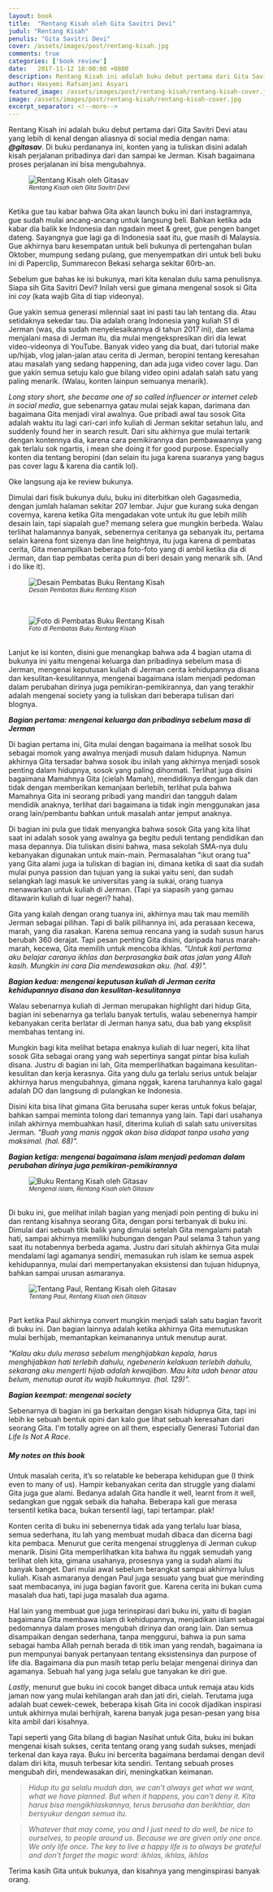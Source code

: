 ```yaml
---
layout: book
title:  "Rentang Kisah oleh Gita Savitri Devi"
judul: "Rentang Kisah"
penulis: "Gita Savitri Devi"
cover: /assets/images/post/rentang-kisah.jpg
comments: true
categories: ['book review']
date:   2017-11-12 18:00:00 +0800
description: Rentang Kisah ini adalah buku debut pertama dari Gita Savitri Devi atau yang lebih di kenal dengan aliasnya di social media dengan nama @gitasav. Di buku perdananya ini, konten yang ia tuliskan disini adalah kisah perjalanan pribadinya dari dan sampai ke Jerman. Kisah bagaimana proses perjalanan ini bisa mengubahnya.
author: Hasyemi Rafsanjani Asyari
featured_image: /assets/images/post/rentang-kisah/rentang-kisah-cover.jpg
image: /assets/images/post/rentang-kisah/rentang-kisah-cover.jpg
excerpt_separator: <!--more-->
---
```


Rentang Kisah ini adalah buku debut pertama dari Gita Savitri Devi atau yang lebih di kenal dengan aliasnya di social media dengan nama: ___@gitasav___. Di buku perdananya ini, konten yang ia tuliskan disini adalah kisah perjalanan pribadinya dari dan sampai ke Jerman. Kisah bagaimana proses perjalanan ini bisa mengubahnya.

<figure>
  <img src="/assets/images/post/rentang-kisah/rentang-kisah-cover.jpg" alt="Rentang Kisah oleh Gitasav" title="Rentang Kisah oleh Gitasav" />
   <figcaption><i><small>Rentang Kisah oleh Gita Savitri Devi</small></i></figcaption>
</figure>		
<br/>
Ketika gue tau kabar bahwa Gita akan launch buku ini dari instagramnya, gue sudah mulai ancang-ancang untuk langsung beli. Bahkan ketika ada kabar dia balik ke Indonesia dan ngadain meet & greet, gue pengen banget dateng. Sayangnya gue lagi ga di Indonesia saat itu, gue masih di Malaysia. Gue akhirnya baru kesempatan untuk beli bukunya di pertengahan bulan Oktober, mumpung sedang pulang, gue menyempatkan diri untuk beli buku ini di Paperclip, Summarecon Bekasi seharga sekitar 60rb-an.

Sebelum gue bahas ke isi bukunya, mari kita kenalan dulu sama penulisnya. Siapa sih Gita Savitri Devi? Inilah versi gue gimana mengenal sosok si Gita ini _coy_ (kata wajib Gita di tiap videonya).

Gue yakin semua generasi milennial saat ini pasti tau lah tentang dia. Atau setidaknya sekedar tau. Dia adalah orang Indonesia yang kuliah S1 di Jerman (was, dia sudah menyelesaikannya di tahun 2017 ini), dan selama menjalani masa di Jerman itu, dia mulai mengekspresikan diri dia lewat video-videonya di YouTube. Banyak video yang dia buat, dari tutorial make up/hijab, vlog jalan-jalan atau cerita di Jerman, beropini tentang keresahan atau masalah yang sedang happening, dan ada juga video cover lagu. Dan gue yakin semua setuju kalo gue bilang video opini adalah salah satu yang paling menarik. (Walau, konten lainpun semuanya menarik).

_Long story short, she became one of so called influencer or internet celeb in social media_, gue sebenarnya gatau mulai sejak kapan, darimana dan bagaimana Gita menjadi viral awalnya. Gue pribadi awal tau sosok Gita adalah waktu itu lagi cari-cari info kuliah di Jerman sekitar setahun lalu, and suddenly found her in search result. Dari situ akhirnya gue mulai tertarik dengan kontennya dia, karena cara pemikirannya dan pembawaannya yang gak terlalu sok ngartis, i mean she doing it for good purpose. Especially konten dia tentang beropini (dan selain itu juga karena suaranya yang bagus pas cover lagu & karena dia cantik lol).

Oke langsung aja ke review bukunya. 

Dimulai dari fisik bukunya dulu, buku ini diterbitkan oleh Gagasmedia, dengan jumlah halaman sekitar 207 lembar. Jujur gue kurang suka dengan covernya, karena ketika Gita mengadakan vote untuk itu gue lebih milih desain lain, tapi siapalah gue? memang selera gue mungkin berbeda. Walau terlihat halamannya banyak, sebenernya ceritanya ga sebanyak itu, pertama selain karena font sizenya dan line heightnya, itu juga karena di pembatas cerita, Gita menampilkan beberapa foto-foto yang di ambil ketika dia di Jerman, dan tiap pembatas cerita pun di beri desain yang menarik sih. (And i do like it).

<figure>
  <img src="/assets/images/post/rentang-kisah/2017-11-09 07.17.24.jpg" alt="Desain Pembatas Buku Rentang Kisah" title="Desain Pembatas Buku Rentang Kisah" />
   <figcaption><i><small>Desain Pembatas Buku Rentang Kisah</small></i></figcaption>
</figure>		
<br/>
<figure>
  <img src="/assets/images/post/rentang-kisah/2017-11-09 07.16.59.jpg" alt="Foto di Pembatas Buku Rentang Kisah" title="Foto di Pembatas Buku Rentang Kisah" />
   <figcaption><i><small>Foto di Pembatas Buku Rentang Kisah</small></i></figcaption>
</figure>		
<br/>
Lanjut ke isi konten, disini gue menangkap bahwa ada 4 bagian utama di bukunya ini yaitu mengenai keluarga dan pribadinya sebelum masa di Jerman, mengenai keputusan kuliah di Jerman cerita kehidupannya disana dan kesulitan-kesulitannya, mengenai bagaimana islam menjadi pedoman dalam perubahan dirinya juga pemikiran-pemikirannya, dan yang terakhir adalah mengenai society yang ia tuliskan dari beberapa tulisan dari blognya. 

___Bagian pertama: mengenai keluarga dan pribadinya sebelum masa di Jerman___

Di bagian pertama ini, Gita mulai dengan bagaimana ia melihat sosok Ibu sebagai momok yang awalnya menjadi musuh dalam hidupnya. Namun akhirnya Gita tersadar bahwa sosok ibu inilah yang akhirnya menjadi sosok penting dalam hidupnya, sosok yang paling dihormati. Terlihat juga disini bagaimana Mamahnya Gita (cielah Mamah), mendidiknya dengan baik dan tidak dengan memberikan kemanjaan berlebih, terlihat pula bahwa Mamahnya Gita ini seorang pribadi yang mandiri dan tangguh dalam mendidik anaknya, terlihat dari bagaimana ia tidak ingin menggunakan jasa orang lain/pembantu bahkan untuk masalah antar jemput anaknya.

Di bagian ini pula gue tidak menyangka bahwa sosok Gita yang kita lihat saat ini adalah sosok yang awalnya ga begitu peduli tentang pendidikan dan masa depannya. Dia tuliskan disini bahwa, masa sekolah SMA-nya dulu kebanyakan digunakan untuk main-main. Permasalahan "ikut orang tua" yang Gita alami juga ia tuliskan di bagian ini, dimana ketika di saat dia sudah mulai punya passion dan tujuan yang ia sukai yaitu seni, dan sudah selangkah lagi masuk ke universitas yang ia sukai, orang tuanya menawarkan untuk kuliah di Jerman. (Tapi ya siapasih yang gamau ditawarin kuliah di luar negeri? haha).

Gita yang kalah dengan orang tuanya ini, akhirnya mau tak mau memilih Jerman sebagai pilihan. Tapi di balik pilihannya ini, ada perasaan kecewa, marah, yang dia rasakan. Karena semua rencana yang ia sudah susun harus berubah 360 derajat. Tapi pesan penting Gita disini, daripada harus marah-marah, kecewa, Gita memilih untuk mencoba ikhlas. _"Untuk kali pertama aku belajar caranya ikhlas dan berprasangka baik atas jalan yang Allah kasih. Mungkin ini cara Dia mendewasakan aku. (hal. 49)"._

___Bagian kedua: mengenai keputusan kuliah di Jerman cerita kehidupannya disana dan kesulitan-kesulitannya___

Walau sebenarnya kuliah di Jerman merupakan highlight dari hidup Gita, bagian ini sebenarnya ga terlalu banyak tertulis, walau sebenernya hampir kebanyakan cerita berlatar di Jerman hanya satu, dua bab yang eksplisit membahas tentang ini. 

Mungkin bagi kita melihat betapa enaknya kuliah di luar negeri, kita lihat sosok Gita sebagai orang yang wah sepertinya sangat pintar bisa kuliah disana. Justru di bagian ini lah, Gita memperlihatkan bagaimana kesulitan-kesulitan dan kerja kerasnya. Gita yang dulu ga terlalu serius untuk belajar akhirnya harus mengubahnya, gimana nggak, karena taruhannya kalo gagal adalah DO dan langsung di pulangkan ke Indonesia.

Disini kita bisa lihat gimana Gita berusaha super keras untuk fokus belajar, bahkan sampai meminta tolong dari temannya yang lain. Tapi dari usahanya inilah akhirnya membuahkan hasil, diterima kuliah di salah satu universitas Jerman. _"Buah yang manis nggak akan bisa didapat tanpa usaha yang maksimal. (hal. 68)"._

___Bagian ketiga: mengenai bagaimana islam menjadi pedoman dalam perubahan dirinya juga pemikiran-pemikirannya___

<figure>
  <img src="/assets/images/post/rentang-kisah/2017-11-09 08.16.27.jpg" alt="Buku Rentang Kisah oleh Gitasav" title="Buku Rentang Kisah oleh Gitasav" />
   <figcaption><i><small>Mengenai islam, Rentang Kisah oleh Gitasav</small></i></figcaption>
</figure>		
<br/>
Di buku ini, gue melihat inilah bagian yang menjadi poin penting di buku ini dan rentang kisahnya seorang Gita, dengan porsi terbanyak di buku ini. Dimulai dari sebuah titik balik yang dimulai setelah Gita mengalami patah hati, sampai akhirnya memiliki hubungan dengan Paul selama 3 tahun yang saat itu notabennya berbeda agama. Justru dari situlah akhirnya Gita mulai mendalami lagi agamanya sendiri, memasukan ruh islam ke semua aspek kehidupannya, mulai dari mempertanyakan eksistensi dan tujuan hidupnya, bahkan sampai urusan asmaranya.

<figure>
  <img src="/assets/images/post/rentang-kisah/IMG_20171112_193920_626.jpg" alt="Tentang Paul, Rentang Kisah oleh Gitasav" title="Tentang Paul, Rentang Kisah oleh Gitasav" />
   <figcaption><i><small>Tentang Paul, Rentang Kisah oleh Gitasav</small></i></figcaption>
</figure>		
<br/>
Part ketika Paul akhirnya convert mungkin menjadi salah satu bagian favorit di buku ini. Dan bagian lainnya adalah ketika akhirnya Gita memutuskan mulai berhijab, memantapkan keimanannya untuk menutup aurat.

_"Kalau aku dulu merasa sebelum menghijabkan kepala, harus menghijabkan hati terlebih dahulu, ngebenerin kelakuan terlebih dahulu, sekarang aku mengerti hijab adalah kewajiban. Mau kita udah benar atau belum, menutup aurat itu wajib hukumnya. (hal. 129)"._

___Bagian keempat: mengenai society___

Sebenarnya di bagian ini ga berkaitan dengan kisah hidupnya Gita, tapi ini lebih ke sebuah bentuk opini dan kalo gue lihat sebuah keresahan dari seorang Gita. I'm totally agree on all them, especially Generasi Tutorial dan _Life Is Not A Race_. 


##### ___My notes on this book___

Untuk masalah cerita, it’s so relatable ke beberapa kehidupan gue (I think even to many of us). Hampir kebanyakan cerita dan struggle yang dialami Gita juga gue alami. Bedanya adalah Gita handle it well, learnt from it well, sedangkan gue nggak sebaik dia hahaha. Beberapa kali gue merasa tersentil ketika baca, bukan tersentil lagi, tapi tertampar. plak!

Konten cerita di buku ini sebenernya tidak ada yang terlalu luar biasa, semua sederhana, itu lah yang membuat mudah dibaca dan dicerna bagi kita pembaca. Menurut gue cerita mengenai strugglenya di Jerman  cukup menarik. Disini Gita memperlihatkan kita bahwa itu nggak semudah yang terlihat oleh kita, gimana usahanya, prosesnya yang ia sudah alami itu banyak banget. Dari mulai awal sebelum berangkat sampai akhirnya lulus kuliah. Kisah asmaranya dengan Paul juga sesuatu yang buat gue merinding saat membacanya, ini juga bagian favorit gue. Karena cerita ini bukan cuma masalah dua hati, tapi juga masalah dua agama.

Hal lain yang membuat gue juga terinspirasi dari buku ini, yaitu di bagian bagaimana Gita membawa islam di kehidupannya, menjadikan islam sebagai pedomannya dalam proses mengubah dirinya dan orang lain. Dan semua disampaikan dengan sederhana, tanpa menggurui, bahwa ia pun sama sebagai hamba Allah pernah berada di titik iman yang rendah, bagaimana ia pun mempunyai banyak pertanyaan tentang eksistensinya dan purpose of life dia. Bagaimana dia pun masih tetap perlu belajar mengenai dirinya dan agamanya. Sebuah hal yang juga selalu gue tanyakan ke diri gue.

_Lastly_, menurut gue buku ini cocok banget dibaca untuk remaja atau kids jaman now yang mulai kehilangan arah dan jati diri, cielah. Terutama juga adalah buat cewek-cewek, beberapa kisah Gita ini cocok dijadikan inspirasi untuk akhirnya mulai berhijrah, karena banyak juga pesan-pesan yang bisa kita ambil dari kisahnya. 

Tapi seperti yang Gita bilang di bagian Nasihat untuk Gita, buku ini bukan mengenai kisah sukses, cerita tentang orang yang sudah sukses, menjadi terkenal dan kaya raya. Buku ini bercerita bagaimana berdamai dengan devil dalam diri kita, musuh terbesar kita sendiri. Tentang sebuah proses mengubah diri, mendewasakan diri, meningkatkan keimanan.

>_Hidup itu ga selalu mudah dan, we can’t always get what we want, what we have planned. But when it happens, you can’t deny it. Kita harus bisa mengikhlaskannya, terus berusaha dan berikhtiar, dan bersyukur dengan semua itu._

>_Whatever that may come, you and I just need to do well, be nice to ourselves, to people around us. Because we are given only one once. We only life once.
The key to live a happy life is to always be grateful and don’t forget the magic word: ikhlas, ikhlas, ikhlas_

Terima kasih Gita untuk bukunya, dan kisahnya yang menginspirasi banyak orang.